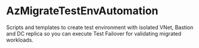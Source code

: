 # AzMigrateTestEnvAutomation
Scripts and templates to create test environment with isolated VNet, Bastion and DC replica so you can execute Test Failover for validating migrated workloads.
